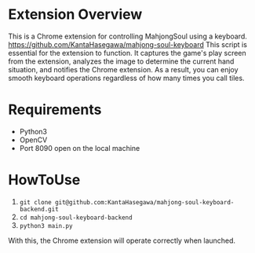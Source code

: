 # Extension Overview
This is a Chrome extension for controlling MahjongSoul using a keyboard. 
https://github.com/KantaHasegawa/mahjong-soul-keyboard
This script is essential for the extension to function. 
It captures the game's play screen from the extension, analyzes the image to determine the current hand situation, and notifies the Chrome extension. 
As a result, you can enjoy smooth keyboard operations regardless of how many times you call tiles.

# Requirements
- Python3
- OpenCV
- Port 8090 open on the local machine

# HowToUse
1. `git clone git@github.com:KantaHasegawa/mahjong-soul-keyboard-backend.git`
2. `cd mahjong-soul-keyboard-backend`
3. `python3 main.py`

With this, the Chrome extension will operate correctly when launched.

